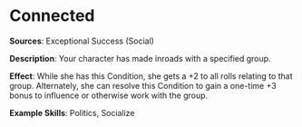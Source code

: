 # **Connected**
**Sources**: Exceptional Success (Social)

**Description**: Your character has made inroads with a specified group.

**Effect**: While she has this Condition, she gets a +2 to all rolls relating to that group. Alternately, she can resolve this Condition
to gain a one-time +3 bonus to influence or otherwise work with the group.

**Example Skills**: Politics, Socialize